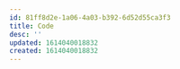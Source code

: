 ```yaml
---
id: 81ff8d2e-1a06-4a03-b392-6d52d55ca3f3
title: Code
desc: ''
updated: 1614040018832
created: 1614040018832
---
```


